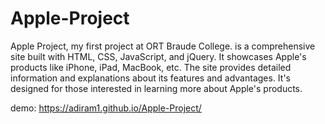 # Apple-Project
Apple Project, my first project at ORT Braude College. is a comprehensive site built with HTML, CSS, JavaScript, and jQuery. It showcases Apple's products like iPhone, iPad, MacBook, etc. The site provides detailed information and explanations about its features and advantages. It's designed for those interested in learning more about Apple's products.

demo:
https://adiram1.github.io/Apple-Project/
